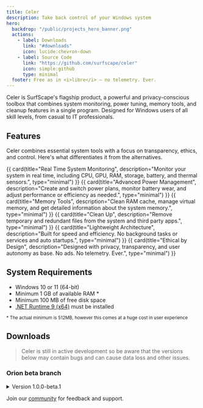 ```yaml
---
title: Celer
description: Take back control of your Windows system
hero:
  backdrop: "/public/projects_hero_banner.png"
  actions:
    - label: Downloads
      link: "#downloads"
      icon: lucide:chevron-down
    - label: Source Code
      link: "https://github.com/surfscape/celer"
      icon: simple:github
      type: minimal
  footer: Free as in <i>libre</i> — no telemetry. Ever.
---
```


Celer is SurfScape's flagship product, a powerful and privacy-conscious toolbox that combines system monitoring, power tuning, memory tools, and cleanup features in a single program. Designed for Windows users of all skill levels, from casual to IT professionals.

## Features

Celer combines essential system tools with a focus on transparency, ethics, and control. Here's what differentiates it from the alternatives.

<div class="steel-grid">

{{ card(title="Real Time System Monitoring", description="Monitor your system in real time, including CPU, GPU, RAM, storage, battery, and thermal sensors.", type="minimal") }}
{{ card(title="Advanced Power Management", description="Create and switch power plans, monitor battery wear, and adjust performance or efficiency as needed.", type="minimal") }}
{{ card(title="Memory Tools", description="Clean RAM cache, manage virtual memory, and get detailed information about the system memory.", type="minimal") }}
{{ card(title="Clean Up", description="Remove temporary and redundant files from the system and third party apps.", type="minimal") }}
{{ card(title="Lightweight Architecture", description="Built for speed and efficiency. No background tasks or services and auto startups.", type="minimal") }}
{{ card(title="Ethical by Design", description="Designed with privacy, transparency, and user autonomy as base. No ads. No telemetry. Ever.", type="minimal") }}

</div>

<!-- ## Screenshots -->

## System Requirements

- Windows 10 or 11 (64-bit)
- Minimum 1 GB of available RAM \*
- Minimum 100 MB of free disk space
- [.NET Runtime 9 (x64)](https://dotnet.microsoft.com/en-us/download/dotnet/thank-you/runtime-desktop-9.0.5-windows-x64-installer) must be installed

<small>\* The actual minimum is 512MB, however this comes at a huge cost in user experience</small>

## Downloads

> Celer is still in active development so be aware that the versions below may contain bugs and can cause data loss and other issues.

### Orion beta branch

<details>
<summary>Version 1.0.0-beta.1</summary>
<a href="https://github.com/surfscape/celer/releases/download/v1.0.0-beta.1/setup_debug.exe" download>x64 Portuguese - setup_debug.exe</a>
</details>

Join our [community](/community) for feedback and support.

<!-- ## Support -->
